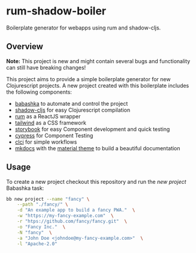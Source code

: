 # rum-shadow-boiler

Boilerplate generator for webapps using rum and shadow-cljs.

## Overview

**Note:** This project is new and might contain several bugs and functionality can still have breaking changes!

This project aims to provide a simple boilerplate generator for new Clojurescript projects. A new project created with this boilerplate includes the following components:

- [babashka](https://github.com/babashka/babashka) to automate and control the project
- [shadow-cljs](https://github.com/thheller/shadow-cljs) for easy Clojurescript compilation
- [rum](https://github.com/tonsky/rum) as a ReactJS wrapper
- [tailwind](https://tailwindcss.com/) as a CSS framework
- [storybook](https://storybook.js.org/) for easy Component development and quick testing
- [cypress](https://github.com/cypress-io/cypress) for Component Testing
- [clci](https://github.com/ClockworksIO/clci) for simple workflows
- [mkdocs](https://www.mkdocs.org/) with the [material theme](https://squidfunk.github.io/mkdocs-material/) to build a beautiful documentation


## Usage

To create a new project checkout this repository and run the _new project_ Babashka task:

```sh
bb new project --name "fancy" \
	--path "./fancy/" \
	-d "An example app to build a fancy PWA."  \
	-w "https://my-fancy-example.com"  \
	-r "htps://github.com/fancy/fancy.git"  \
	-o "Fancy Inc."  \
	-N "fancy"  \
	-a "John Doe <johndoe@my-fancy-example.com>"  \
	-l "Apache-2.0"
```
